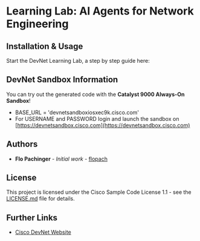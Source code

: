 # Learning Lab: AI Agents for Network Engineering

## Installation & Usage

Start the DevNet Learning Lab, a step by step guide here: 

## DevNet Sandbox Information

You can try out the generated code with the **Catalyst 9000 Always-On Sandbox**!

* BASE_URL = 'devnetsandboxiosxec9k.cisco.com'
* For USERNAME and PASSWORD login and launch the sandbox on [https://devnetsandbox.cisco.com](https://devnetsandbox.cisco.com)

## Authors

* **Flo Pachinger** - *Initial work* - [flopach](https://github.com/flopach)

## License

This project is licensed under the Cisco Sample Code License 1.1 - see the [LICENSE.md](LICENSE.md) file for details.

## Further Links

* [Cisco DevNet Website](https://developer.cisco.com)